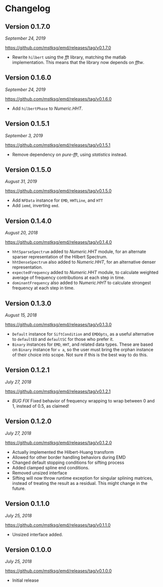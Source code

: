 Changelog
=========

Version 0.1.7.0
---------------

*September 24, 2019*

<https://github.com/mstksg/emd/releases/tag/v0.1.7.0>

*   Rewrite `hilbert` using the *fft* library, matching the matlab
    implementation.  This means that the library now depends on *fftw*.

Version 0.1.6.0
---------------

*September 24, 2019*

<https://github.com/mstksg/emd/releases/tag/v0.1.6.0>

*   Add `hilbertPhase` to *Numeric.HHT*.

Version 0.1.5.1
---------------

*September 3, 2019*

<https://github.com/mstksg/emd/releases/tag/v0.1.5.1>

*   Remove dependency on *pure-fft*, using *statistics* instead.

Version 0.1.5.0
---------------

*August 31, 2019*

<https://github.com/mstksg/emd/releases/tag/v0.1.5.0>

*   Add `NFData` instance for `EMD`, `HHTLine`, and `HTT`
*   Add `iemd`, inverting `emd`.

Version 0.1.4.0
---------------

*August 20, 2018*

<https://github.com/mstksg/emd/releases/tag/v0.1.4.0>

*   `hhtSparseSpectrum` added to *Numeric.HHT* module, for an alternate sparser
    representation of the Hilbert Spectrum.
*   `hhtDenseSpectrum` also added to *Numeric.HHT*, for an alternative denser
    representation.
*   `expectedFrequency` added to *Numeric.HHT* module, to calculate weighted
    average of frequency contributions at each step in time.
*   `dominantFrequency` also added to *Numeric.HHT* to calculate strongest
    frequency at each step in time.

Version 0.1.3.0
---------------

*August 15, 2018*

<https://github.com/mstksg/emd/releases/tag/v0.1.3.0>

*   `Default` instance for `SiftCondition` and `EMDOpts`, as a useful
    alternative to `defaultEO` and `defaultSC` for those who prefer it.
*   `Binary` instances for `EMD`, `HHT`, and related data types.  These are
    based on `Binary` instance for `v a`, so the user must bring the orphan
    instance of their choice into scope.  Not sure if this is the best way to
    do this.

Version 0.1.2.1
---------------

*July 27, 2018*

<https://github.com/mstksg/emd/releases/tag/v0.1.2.1>

*   *BUG FIX* Fixed behavior of frequency wrapping to wrap between 0 and 1,
    instead of 0.5, as claimed!

Version 0.1.2.0
---------------

*July 27, 2018*

<https://github.com/mstksg/emd/releases/tag/v0.1.2.0>

*   Actually implemented the Hilbert-Huang transform
*   Allowed for other border handling behaviors during EMD
*   Changed default stopping conditions for sifting process
*   Added clamped spline end conditions.
*   Removed unsized interface
*   Sifting will now throw runtime exception for singular splining matrices,
    instead of treating the result as a residual.  This might change in the
    future.

Version 0.1.1.0
---------------

*July 25, 2018*

<https://github.com/mstksg/emd/releases/tag/v0.1.1.0>

*   Unsized interface added.

Version 0.1.0.0
---------------

*July 25, 2018*

<https://github.com/mstksg/emd/releases/tag/v0.1.0.0>

*   Initial release
